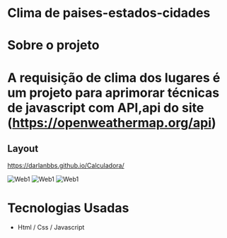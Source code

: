 # Clima de paises-estados-cidades

# Sobre o projeto

# A requisição de clima dos lugares é um projeto para aprimorar técnicas de javascript com API,api do site (https://openweathermap.org/api)

## Layout

 https://darlanbbs.github.io/Calculadora/

![Web1](https://github.com/darlanbbs/imgs/blob/main/images%20clima/clima.png)
![Web1](https://github.com/darlanbbs/imgs/blob/main/images%20clima/loading%20clima.png)
![Web1](https://github.com/darlanbbs/imgs/blob/main/images%20clima/erro%20clima.png)
# Tecnologias Usadas

- Html / Css / Javascript 
